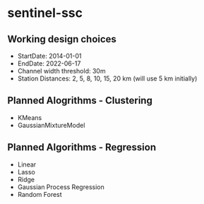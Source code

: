 # sentinel-ssc

## Working design choices
- StartDate: 2014-01-01
- EndDate: 2022-06-17
- Channel width threshold: 30m
- Station Distances: 2, 5, 8, 10, 15, 20 km (will use 5 km initially)

## Planned Alogrithms - Clustering
- KMeans
- GaussianMixtureModel

## Planned Algorithms - Regression
- Linear
- Lasso
- Ridge
- Gaussian Process Regression
- Random Forest